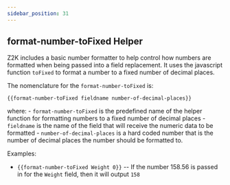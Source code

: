 ```yaml
---
sidebar_position: 31
---
```



## format-number-toFixed Helper
Z2K includes a basic number formatter to help control how numbers are formatted when being passed into a field replacement. It uses the javascript function `toFixed` to format a number to a fixed number of decimal places.

The nomenclature for the `format-number-toFixed` is:

`{{format-number-toFixed fieldname number-of-decimal-places}}`

where:
	- `format-number-toFixed` is the predefined name of the helper function for formatting numbers to a fixed number of decimal places
	- `fieldname` is the name of the field that will receive the numeric data to be formatted
	- `number-of-decimal-places` is a hard coded number that is the number of decimal places the number should be formatted to. 

Examples:
- `{{format-number-toFixed Weight 0}}` -- If the number 158.56 is passed in for the `Weight` field, then it will output `158`
